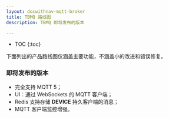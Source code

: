 ```yaml
---
layout: docwithnav-mqtt-broker
title: TBMQ 路线图
description: TBMQ 即将发布的版本

---
```


* TOC
{:toc}

下面列出的产品路线图仅涵盖主要功能，不涵盖小的改进和错误修复。

### 即将发布的版本

* 完全支持 MQTT 5；
* UI：通过 WebSockets 的 MQTT 客户端；
* Redis 支持存储 **DEVICE** 持久客户端的消息；
* MQTT 客户端监控增强。